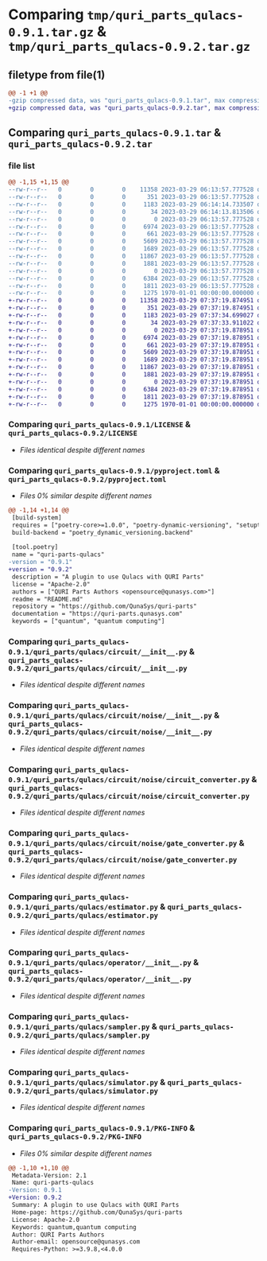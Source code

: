 # Comparing `tmp/quri_parts_qulacs-0.9.1.tar.gz` & `tmp/quri_parts_qulacs-0.9.2.tar.gz`

## filetype from file(1)

```diff
@@ -1 +1 @@
-gzip compressed data, was "quri_parts_qulacs-0.9.1.tar", max compression
+gzip compressed data, was "quri_parts_qulacs-0.9.2.tar", max compression
```

## Comparing `quri_parts_qulacs-0.9.1.tar` & `quri_parts_qulacs-0.9.2.tar`

### file list

```diff
@@ -1,15 +1,15 @@
--rw-r--r--   0        0        0    11358 2023-03-29 06:13:57.777528 quri_parts_qulacs-0.9.1/LICENSE
--rw-r--r--   0        0        0      351 2023-03-29 06:13:57.777528 quri_parts_qulacs-0.9.1/README.md
--rw-r--r--   0        0        0     1183 2023-03-29 06:14:14.733507 quri_parts_qulacs-0.9.1/pyproject.toml
--rw-r--r--   0        0        0       34 2023-03-29 06:14:13.813506 quri_parts_qulacs-0.9.1/quri_parts/qulacs/NOTICE
--rw-r--r--   0        0        0        0 2023-03-29 06:13:57.777528 quri_parts_qulacs-0.9.1/quri_parts/qulacs/__init__.py
--rw-r--r--   0        0        0     6974 2023-03-29 06:13:57.777528 quri_parts_qulacs-0.9.1/quri_parts/qulacs/circuit/__init__.py
--rw-r--r--   0        0        0      661 2023-03-29 06:13:57.777528 quri_parts_qulacs-0.9.1/quri_parts/qulacs/circuit/noise/__init__.py
--rw-r--r--   0        0        0     5609 2023-03-29 06:13:57.777528 quri_parts_qulacs-0.9.1/quri_parts/qulacs/circuit/noise/circuit_converter.py
--rw-r--r--   0        0        0     1689 2023-03-29 06:13:57.777528 quri_parts_qulacs-0.9.1/quri_parts/qulacs/circuit/noise/gate_converter.py
--rw-r--r--   0        0        0    11867 2023-03-29 06:13:57.777528 quri_parts_qulacs-0.9.1/quri_parts/qulacs/estimator.py
--rw-r--r--   0        0        0     1881 2023-03-29 06:13:57.777528 quri_parts_qulacs-0.9.1/quri_parts/qulacs/operator/__init__.py
--rw-r--r--   0        0        0        0 2023-03-29 06:13:57.777528 quri_parts_qulacs-0.9.1/quri_parts/qulacs/py.typed
--rw-r--r--   0        0        0     6384 2023-03-29 06:13:57.777528 quri_parts_qulacs-0.9.1/quri_parts/qulacs/sampler.py
--rw-r--r--   0        0        0     1811 2023-03-29 06:13:57.777528 quri_parts_qulacs-0.9.1/quri_parts/qulacs/simulator.py
--rw-r--r--   0        0        0     1275 1970-01-01 00:00:00.000000 quri_parts_qulacs-0.9.1/PKG-INFO
+-rw-r--r--   0        0        0    11358 2023-03-29 07:37:19.874951 quri_parts_qulacs-0.9.2/LICENSE
+-rw-r--r--   0        0        0      351 2023-03-29 07:37:19.874951 quri_parts_qulacs-0.9.2/README.md
+-rw-r--r--   0        0        0     1183 2023-03-29 07:37:34.699027 quri_parts_qulacs-0.9.2/pyproject.toml
+-rw-r--r--   0        0        0       34 2023-03-29 07:37:33.911022 quri_parts_qulacs-0.9.2/quri_parts/qulacs/NOTICE
+-rw-r--r--   0        0        0        0 2023-03-29 07:37:19.878951 quri_parts_qulacs-0.9.2/quri_parts/qulacs/__init__.py
+-rw-r--r--   0        0        0     6974 2023-03-29 07:37:19.878951 quri_parts_qulacs-0.9.2/quri_parts/qulacs/circuit/__init__.py
+-rw-r--r--   0        0        0      661 2023-03-29 07:37:19.878951 quri_parts_qulacs-0.9.2/quri_parts/qulacs/circuit/noise/__init__.py
+-rw-r--r--   0        0        0     5609 2023-03-29 07:37:19.878951 quri_parts_qulacs-0.9.2/quri_parts/qulacs/circuit/noise/circuit_converter.py
+-rw-r--r--   0        0        0     1689 2023-03-29 07:37:19.878951 quri_parts_qulacs-0.9.2/quri_parts/qulacs/circuit/noise/gate_converter.py
+-rw-r--r--   0        0        0    11867 2023-03-29 07:37:19.878951 quri_parts_qulacs-0.9.2/quri_parts/qulacs/estimator.py
+-rw-r--r--   0        0        0     1881 2023-03-29 07:37:19.878951 quri_parts_qulacs-0.9.2/quri_parts/qulacs/operator/__init__.py
+-rw-r--r--   0        0        0        0 2023-03-29 07:37:19.878951 quri_parts_qulacs-0.9.2/quri_parts/qulacs/py.typed
+-rw-r--r--   0        0        0     6384 2023-03-29 07:37:19.878951 quri_parts_qulacs-0.9.2/quri_parts/qulacs/sampler.py
+-rw-r--r--   0        0        0     1811 2023-03-29 07:37:19.878951 quri_parts_qulacs-0.9.2/quri_parts/qulacs/simulator.py
+-rw-r--r--   0        0        0     1275 1970-01-01 00:00:00.000000 quri_parts_qulacs-0.9.2/PKG-INFO
```

### Comparing `quri_parts_qulacs-0.9.1/LICENSE` & `quri_parts_qulacs-0.9.2/LICENSE`

 * *Files identical despite different names*

### Comparing `quri_parts_qulacs-0.9.1/pyproject.toml` & `quri_parts_qulacs-0.9.2/pyproject.toml`

 * *Files 0% similar despite different names*

```diff
@@ -1,14 +1,14 @@
 [build-system]
 requires = ["poetry-core>=1.0.0", "poetry-dynamic-versioning", "setuptools"]
 build-backend = "poetry_dynamic_versioning.backend"
 
 [tool.poetry]
 name = "quri-parts-qulacs"
-version = "0.9.1"
+version = "0.9.2"
 description = "A plugin to use Qulacs with QURI Parts"
 license = "Apache-2.0"
 authors = ["QURI Parts Authors <opensource@qunasys.com>"]
 readme = "README.md"
 repository = "https://github.com/QunaSys/quri-parts"
 documentation = "https://quri-parts.qunasys.com"
 keywords = ["quantum", "quantum computing"]
```

### Comparing `quri_parts_qulacs-0.9.1/quri_parts/qulacs/circuit/__init__.py` & `quri_parts_qulacs-0.9.2/quri_parts/qulacs/circuit/__init__.py`

 * *Files identical despite different names*

### Comparing `quri_parts_qulacs-0.9.1/quri_parts/qulacs/circuit/noise/__init__.py` & `quri_parts_qulacs-0.9.2/quri_parts/qulacs/circuit/noise/__init__.py`

 * *Files identical despite different names*

### Comparing `quri_parts_qulacs-0.9.1/quri_parts/qulacs/circuit/noise/circuit_converter.py` & `quri_parts_qulacs-0.9.2/quri_parts/qulacs/circuit/noise/circuit_converter.py`

 * *Files identical despite different names*

### Comparing `quri_parts_qulacs-0.9.1/quri_parts/qulacs/circuit/noise/gate_converter.py` & `quri_parts_qulacs-0.9.2/quri_parts/qulacs/circuit/noise/gate_converter.py`

 * *Files identical despite different names*

### Comparing `quri_parts_qulacs-0.9.1/quri_parts/qulacs/estimator.py` & `quri_parts_qulacs-0.9.2/quri_parts/qulacs/estimator.py`

 * *Files identical despite different names*

### Comparing `quri_parts_qulacs-0.9.1/quri_parts/qulacs/operator/__init__.py` & `quri_parts_qulacs-0.9.2/quri_parts/qulacs/operator/__init__.py`

 * *Files identical despite different names*

### Comparing `quri_parts_qulacs-0.9.1/quri_parts/qulacs/sampler.py` & `quri_parts_qulacs-0.9.2/quri_parts/qulacs/sampler.py`

 * *Files identical despite different names*

### Comparing `quri_parts_qulacs-0.9.1/quri_parts/qulacs/simulator.py` & `quri_parts_qulacs-0.9.2/quri_parts/qulacs/simulator.py`

 * *Files identical despite different names*

### Comparing `quri_parts_qulacs-0.9.1/PKG-INFO` & `quri_parts_qulacs-0.9.2/PKG-INFO`

 * *Files 0% similar despite different names*

```diff
@@ -1,10 +1,10 @@
 Metadata-Version: 2.1
 Name: quri-parts-qulacs
-Version: 0.9.1
+Version: 0.9.2
 Summary: A plugin to use Qulacs with QURI Parts
 Home-page: https://github.com/QunaSys/quri-parts
 License: Apache-2.0
 Keywords: quantum,quantum computing
 Author: QURI Parts Authors
 Author-email: opensource@qunasys.com
 Requires-Python: >=3.9.8,<4.0.0
```

